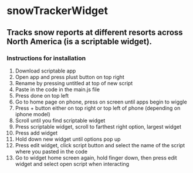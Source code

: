 # snowTrackerWidget
## Tracks snow reports at different resorts across North America (is a scriptable widget).

### Instructions for installation
1. Download scriptable app
2. Open app and press plust button on top right
3. Rename by pressing untitled at top of new script
4. Paste in the code in the main.js file
5. Press done on top left
6. Go to home page on phone, press on screen until apps begin to wiggle
7. Press + button either on top right or top left of phone (depending on iphone model)
8. Scroll until you find scriptable widget
9. Press scriptable widget, scroll to farthest right option, largest widget
10. Press add widget
11. Hold down new widget until options pop up
12. Press edit widget, click script button and select the name of the script where you pasted in the code
13. Go to widget home screen again, hold finger down, then press edit widget and select open script when interacting
